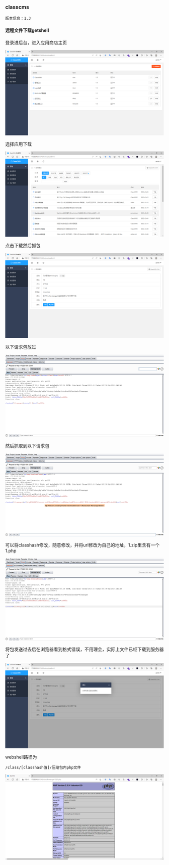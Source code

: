 ### classcms

```
版本信息：1.3
```

#### 远程文件下载getshell

登录进后台，进入应用商店主页

![image-20221214164619525](images/image-20221214164619525.png)

选择应用下载

![image-20221214164647789](images/image-20221214164647789.png)

点击下载然后抓包

![image-20221214164713622](images/image-20221214164713622.png)

以下请求包放过

![image-20221214164743757](images/image-20221214164743757.png)

然后抓取到以下请求包

![image-20221214164812024](images/image-20221214164812024.png)

可以将classhash修改，随意修改，并将url修改为自己的地址，1.zip里含有一个1.php

![image-20221214164911618](images/image-20221214164911618.png)

将包发送过去后在浏览器看到格式错误，不用理会，实际上文件已经下载到服务器了

![image-20221214165023205](images/image-20221214165023205.png)

webshell路径为

```
/class/[classhash值]/压缩包内php文件
```

![image-20221214165145891](images/image-20221214165145891.png)